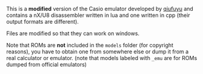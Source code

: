 This is a **modified** version of the Casio emulator developed by [qiufuyu](https://github.com/qiufuyu123/CasioEmuX) and contains a nX/U8 disassembler written in lua and one written in cpp (their output formats are different).

Files are modified so that they can work on windows.

Note that ROMs are **not** included in the `models` folder (for copyright reasons), you have to obtain one from somewhere else or dump it from a real calculator or emulator. (note that models labeled with `_emu` are for ROMs dumped from official emulators)
